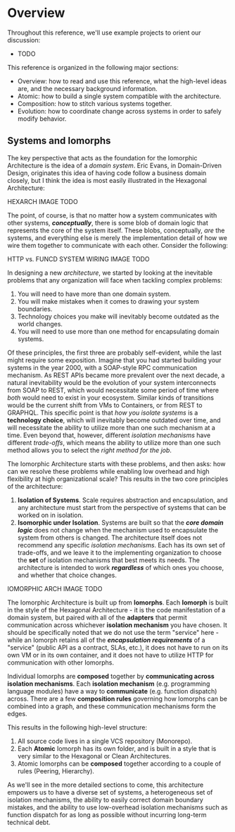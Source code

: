 # Overview

Throughout this reference, we'll use example projects to orient our discussion:

* TODO

This reference is organized in the following major sections:

* Overview: how to read and use this reference, what the high-level ideas are, and the necessary background information.
* Atomic: how to build a single system compatible with the architecture.
* Composition: how to stitch various systems together.
* Evolution: how to coordinate change across systems in order to safely modify behavior.

## Systems and Iomorphs

The key perspective that acts as the foundation for the Iomorphic Architecture is the idea of a _domain system_.  Eric Evans, in Domain-Driven Design, originates this idea of having code follow a business domain closely, but I think the idea is most easily illustrated in the Hexagonal Architecture:

HEXARCH IMAGE TODO

The point, of course, is that no matter how a system communicates with other systems, _**conceptually**_, there is some blob of domain logic that represents the core of the system itself.  These blobs, conceptually, _are_ the systems, and everything else is merely the implementation detail of how we wire them together to communicate with each other.  Consider the following:

HTTP vs. FUNCD SYSTEM WIRING IMAGE TODO

In designing a new _architecture_, we started by looking at the inevitable problems that any organization will face when tackling complex problems:

1. You will need to have more than one domain system.
2. You will make mistakes when it comes to drawing your system boundaries.
3. Technology choices you make will inevitably become outdated as the world changes.
4. You will need to use more than one method for encapsulating domain systems.

Of these principles, the first three are probably self-evident, while the last might require some exposition.  Imagine that you had started building your systems in the year 2000, with a SOAP-style RPC communication mechanism.  As REST APIs became more prevalent over the next decade, a natural inevitability would be the evolution of your system interconnects from SOAP to REST, which would necessitate some period of time where _both_ would need to exist in your ecosystem.  Similar kinds of transitions would be the current shift from VMs to Containers, or from REST to GRAPHQL.  This specific point is that _how you isolate systems_ is a **technology choice**, which will inevitably become outdated over time, and will necessitate the ability to utilize more than one such mechanism at a time.  Even beyond that, however, different _isolation mechanisms_ have different _trade-offs_, which means the ability to utilize more than one such method allows you to select the _right method for the job_.

The Iomorphic Architecture starts with these problems, and then asks: how can we resolve these problems while enabling low overhead and high flexibility at high organizational scale?  This results in the two core principles of the architecture:

1. **Isolation of Systems**.  Scale requires abstraction and encapsulation, and any architecture must start from the perspective of systems that can be worked on in isolation.
2. **Isomorphic under Isolation**.  Systems are built so that the _**core domain logic**_ does not change when the mechanism used to encapsulate the system from others is changed.  The architecture itself does not recommend any specific _isolation mechanisms_.  Each has its own set of trade-offs, and we leave it to the implementing organization to choose the **set** of isolation mechanisms that best meets its needs.  The architecture is intended to work _**regardless**_ of which ones you choose, and whether that choice changes.

IOMORPHIC ARCH IMAGE TODO

The Iomorphic Architecture is built up from **Iomorphs**.  Each **Iomorph** is built in the style of the Hexagonal Architecture - it is the code manifestation of a domain system, but paired with all of the **adapters** that permit communication across whichever **isolation mechanism** you have chosen.  It should be specifically noted that we do not use the term "service" here - while an Iomorph retains all of the _**encapsulation requirements**_ of a "service" \(public API as a contract, SLAs, etc.\), it does not have to run on its own VM or in its own container, and it does not have to utilize HTTP for communication with other Iomorphs.

Individual Iomorphs are **composed** together by **communicating across isolation mechanisms**.  Each **isolation mechanism** \(e.g. programming language modules\) have a way to **communicate** \(e.g. function dispatch\) across.  There are a few **composition rules** governing how Iomorphs can be combined into a graph, and these communication mechanisms form the edges.

This results in the following high-level structure:

1. All source code lives in a single VCS repository \(Monorepo\).
2. Each **Atomic** Iomorph has its own folder, and is built in a style that is very similar to the Hexagonal or Clean Architectures.
3. Atomic Iomorphs can be **composed** together according to a couple of rules \(Peering, Hierarchy\).

As we'll see in the more detailed sections to come, this architecture empowers us to have a diverse set of systems, a heterogeneous set of isolation mechanisms, the ability to easily correct domain boundary mistakes, and the ability to use low-overhead isolation mechanisms such as function dispatch for as long as possible without incurring long-term technical debt.

